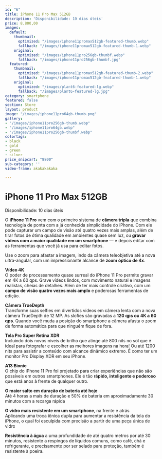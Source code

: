 ```yaml
---
id: "6"
title: iPhone 11 Pro Max 512GB
description: 'Disponibilidade: 10 dias úteis'
price: 8.800,00
images:
  default:
    thumbnail:
      optimized: "/images/iphone11promax512gb-featured-thumb.webp"
      fallback: "/images/iphone11promax512gb-featured-thumb-1.webp"
    original:
      optimized: "/images/iphone11pro256gb-thumbf.webp"
      fallback: "/images/iphone11pro256gb-thumbf.jpg"
  featured:
    thumbnail:
      optimized: "/images/iphone11promax512gb-featured-thumb-2.webp"
      fallback: "/images/iphone11promax512gb-featured-thumb-1.webp"
    original:
      optimized: "/images/plant6-featured-lg.webp"
      fallback: "/images/plant6-featured-lg.jpg"
category: smartphone
featured: false
section: Store
layout: product
image: "/images/iphone11pro64gb-thumb.png"
gallery:
- "/images/iphone11pro256gb-thumb.webp"
- "/images/iphone11pro64gb.webp"
- "/images/iphone11pro256gb-thumbf.webp"
colortags:
- black
- gold
- green
- silver
price_snipcart: "8800"
sub-category: ''
video-frame: akakakakaka

---
```

# iPhone 11 Pro Max 512GB

Disponibilidade: 10 dias úteis

O **iPhone 11 Pro** vem com o primeiro sistema de **câmera tripla** que combina tecnologia de ponta com a já conhecida simplicidade do iPhone. Com ele pode capturar um campo de visão até quatro vezes mais amplas, além de tirar fotos de ótima qualidade em ambientes quase sem luz, ou **gravar vídeos com a maior qualidade em um smartphone** — e depois editar com as ferramentas que você já usa para editar fotos.

Use o zoom para afastar a imagem, indo da câmera teleobjetiva até a nova ultra-angular, com um impressionante alcance de **zoom óptico de 4x**.

**Vídeo 4K**  
O poder de processamento quase surreal do iPhone 11 Pro permite gravar em 4K a 60 qps. Grave vídeos lindos, com movimento natural e imagens realistas, cheias de detalhes. Além de ter mais controle criativo, com um **campo de visão quatro vezes mais amplo** e poderosas ferramentas de edição.

**Câmera TrueDepth**  
Transforme suas selfies em divertidos vídeos em câmera lenta com a nova câmera TrueDepth de 12 MP. As slofies são gravadas a **120 qps ou 4K a 60 qps**. Quando você muda a posição do smartphone a câmera afasta o zoom de forma automática para que ninguém fique de fora.

**Tela Pro Super Retina XDR**  
Incluindo dois novos níveis de brilho que atinge até 800 nits no sol que é ideal para fotografar e escolher as melhores imagens na hora! Ou até 1200 nits para assistir a conteúdo com alcance dinâmico extremo. É como ter um monitor Pro Display XDR em seu iPhone.

**A13 Bionic**  
O chip do iPhone 11 Pro foi projetado para criar experiências que não são possíveis em outros smartphones. Ele é tão **rápido, inteligente e poderoso** que está anos à frente de qualquer outro.

**O maior salto em duração de bateria até hoje**  
Até 4 horas a mais de duração e 50% de bateria em aproximadamente 30 minutos com a recarga rápida

**O vidro mais resistente em um smartphone**, na frente e atrás  
Aplicando uma troca iônica dupla para aumentar a resistência da tela do iPhone, o qual foi esculpida com precisão a partir de uma peça única de vidro

**Resistência à água** a uma profundidade de até quatro metros por até 30 minutos, resistente a respingos de líquidos comuns, como café, chá e refrigerante, e precisamente por ser selado para proteção, também é resistente à poeira.